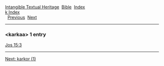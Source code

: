 [Intangible Textual Heritage](../../index)  [Bible](../index) 
[Index](index)   
[k Index](_k_)  
  [Previous](c06405)  [Next](c06407) 

------------------------------------------------------------------------

### &lt;karkaa&gt; 1 entry

[Jos 15:3](../kjv/jos015.htm#003)  

------------------------------------------------------------------------

[Next: karkor (1)](c06407)
